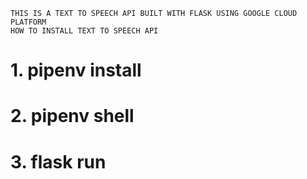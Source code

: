 ```
THIS IS A TEXT TO SPEECH API BUILT WITH FLASK USING GOOGLE CLOUD PLATFORM
HOW TO INSTALL TEXT TO SPEECH API 
```
# 1. pipenv install
# 2. pipenv shell
# 3. flask run